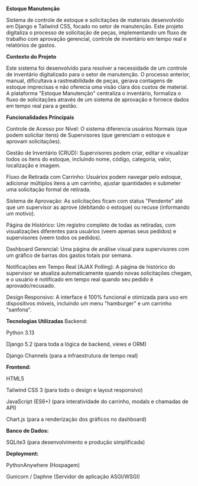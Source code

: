 **Estoque Manutenção**

Sistema de controle de estoque e solicitações de materiais desenvolvido em Django e Tailwind CSS, focado no setor de manutenção. 
Este projeto digitaliza o processo de solicitação de peças, implementando um fluxo de trabalho com aprovação gerencial, controle de inventário em tempo real e relatórios de gastos.

**Contexto do Projeto**

Este sistema foi desenvolvido para resolver a necessidade de um controle de inventário digitalizado para o setor de manutenção. 
O processo anterior, manual, dificultava a rastreabilidade de peças, gerava contagens de estoque imprecisas e não oferecia uma visão clara dos custos de material.
A plataforma "Estoque Manutenção" centraliza o inventário, formaliza o fluxo de solicitações através de um sistema de aprovação e fornece dados em tempo real para a gestão.

**Funcionalidades Principais**

Controle de Acesso por Nível: O sistema diferencia usuários Normais (que podem solicitar itens) de Supervisores (que gerenciam o estoque e aprovam solicitações).

Gestão de Inventário (CRUD): Supervisores podem criar, editar e visualizar todos os itens do estoque, incluindo nome, código, categoria, valor, localização e imagem.

Fluxo de Retirada com Carrinho: Usuários podem navegar pelo estoque, adicionar múltiplos itens a um carrinho, ajustar quantidades e submeter uma solicitação formal de retirada.

Sistema de Aprovação: As solicitações ficam com status "Pendente" até que um supervisor as aprove (debitando o estoque) ou recuse (informando um motivo).

Página de Histórico: Um registro completo de todas as retiradas, com visualizações diferentes para usuários (veem apenas seus pedidos) e supervisores (veem todos os pedidos).

Dashboard Gerencial: Uma página de análise visual para supervisores com um gráfico de barras dos gastos totais por semana.

Notificações em Tempo Real (AJAX Polling): A página de histórico do supervisor se atualiza automaticamente quando novas solicitações chegam, e o usuário é notificado em tempo real quando seu pedido é aprovado/recusado.

Design Responsivo: A interface é 100% funcional e otimizada para uso em dispositivos móveis, incluindo um menu "hamburger" e um carrinho "sanfona".

**Tecnologias Utilizadas**
Backend:

Python 3.13

Django 5.2 (para toda a lógica de backend, views e ORM)

Django Channels (para a infraestrutura de tempo real)

**Frontend:**

HTML5

Tailwind CSS 3 (para todo o design e layout responsivo)

JavaScript (ES6+) (para interatividade do carrinho, modals e chamadas de API)

Chart.js (para a renderização dos gráficos no dashboard)


**Banco de Dados:**

SQLite3 (para desenvolvimento e produção simplificada)


**Deployment:**

PythonAnywhere (Hospagem)

Gunicorn / Daphne (Servidor de aplicação ASGI/WSGI)

